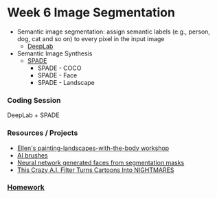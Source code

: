 # Week 6 Image Segmentation
- Semantic image segmentation: assign semantic labels (e.g., person, dog, cat and so on) to every pixel in the input image
  - [DeepLab](https://github.com/tensorflow/models/tree/master/research/deeplab)
- Semantic Image Synthesis
  - [SPADE](https://nvlabs.github.io/SPADE/)
    - SPADE - COCO
    - SPADE - Face
    - SPADE - Landscape

### Coding Session
DeepLab + SPADE

### Resources / Projects
* [Ellen's painting-landscapes-with-the-body workshop](https://github.com/ellennickles/painting-landscapes-with-the-body)
* [AI brushes](https://nurecas.com/ai-brushes)
* [Neural network generated faces from segmentation masks](https://www.youtube.com/watch?v=Ng7v9EkWXsA)
* [This Crazy A.I. Filter Turns Cartoons Into NIGHTMARES](https://www.youtube.com/watch?v=AzIMlTgoieQ)

### [Homework](https://github.com/runwayml/Intro-Synthetic-Media/wiki/Week-7-2020-Spring)
